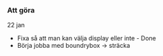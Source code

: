 ### Att göra
22 jan
* Fixa så att man kan välja display eller inte - Done
* Börja jobba med boundrybox -> sträcka